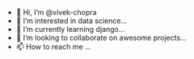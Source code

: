 - 👋 Hi, I’m @vivek-chopra
- 👀 I’m interested in data science...
- 🌱 I’m currently learning django...
- 💞️ I’m looking to collaborate on awesome projects...
- 📫 How to reach me ...

<!---
vivek-chopra/vivek-chopra is a ✨ special ✨ repository because its `README.md` (this file) appears on your GitHub profile.
You can click the Preview link to take a look at your changes.
--->
